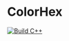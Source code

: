 # ColorHex
[![Build C++](https://github.com/JRobbinsss18/ColorHex/actions/workflows/actions.yml/badge.svg)](https://github.com/JRobbinsss18/ColorHex/actions/workflows/actions.yml)
